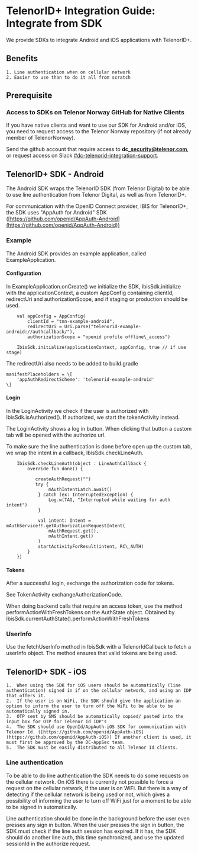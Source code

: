 # TelenorID\+ Integration Guide: Integrate from SDK

We provide SDKs to integrate Android and iOS applications with TelenorID\+.


## Benefits
    1. Line authentication when on cellular network
    2. Easier to use than to do it all from scratch

## Prerequisite

### Access to SDKs on Telenor Norway GitHub for Native Clients

If you have native clients and want to use our SDK for Android and/or iOS,
you need to request access to the Telenor Norway repository (if not already member of TelenorNorway).

Send the github account that require access to **dc\_security@telenor.com**, 
or request access on Slack [#dc-telenorid-integration-support](https://thedoozers.slack.com/archives/C01DHF39NDA).



## TelenorID\+ SDK - Android
The Android SDK wraps the TelenorID SDK \(from Telenor Digital\) to be able to use line authentication from Telenor Digital, as well as from TelenorID\+.

For communication with the OpenID Connect provider, IBIS for TelenorID\+, the SDK uses "AppAuth for Android" SDK ([https://github.com/openid/AppAuth-Android](https://github.com/openid/AppAuth-Android))

### Example
The Android SDK provides an example application, called ExampleApplication.

#### Configuration
In ExampleApplication.onCreate() we initialize the SDK, IbisSdk.initialize with the applicationContext, 
a custom AppConfig containing clientId, redirectUri and authorizationScope, and if staging or production should be used.

```
    val appConfig = AppConfig(
        clientId = "tnn-example-android",
        redirectUri = Uri.parse("telenorid-example-android://authcallback/"),
        authorizationScope = "openid profile offline\_access")

    IbisSdk.initialize(applicationContext, appConfig, true // if use stage)
```
The redirectUri also needs to be added to build.gradle

```
manifestPlaceholders = \[
	'appAuthRedirectScheme': 'telenorid-example-android'
\]
```
#### Login
In the LoginActivity we check if the user is authorized with IbisSdk.isAuthorized(). If authorized, we start the tokenActivity instead.

The LoginActivity shows a log in button. When clicking that button a custom tab will be opened with the authorize url.

To make sure the line authentication is done before open up the custom tab, we wrap the intent in a callback, IbisSdk.checkLineAuth.

```
    IbisSdk.checkLineAuth(object : LineAuthCallback {
        override fun done() {

           createAuthRequest("")
           try {
                mAuthIntentLatch.await()
            } catch (ex: InterruptedException) {
                Log.w(TAG, "Interrupted while waiting for auth intent")
            }

            val intent: Intent = mAuthService!!.getAuthorizationRequestIntent(
                mAuthRequest.get(),
                mAuthIntent.get()
            )
            startActivityForResult(intent, RC\_AUTH)
        }
    })
```

#### Tokens
After a successful login, exchange the authorization code for tokens.

See TokenActivity exchangeAuthorizationCode.

When doing backend calls that require an access token, use the method performActionWithFreshTokens on the AuthState object. Obtained by IbisSdk.currentAuthState().performActionWithFreshTokens

### UserInfo
Use the fetchUserInfo method in IbisSdk with a TelenorIdCallback to fetch a userInfo object. The method ensures that valid tokens are being used.

## TelenorID\+ SDK - iOS
    1.  When using the SDK for iOS users should be automatically (line authentication) signed in if on the cellular network, and using an IDP that offers it.
    2.  If the user is on WiFi, the SDK should give the application an option to inform the user to turn off the WiFi to be able to be automatically signed in.
    3.  OTP sent by SMS should be automatically copied/ pasted into the input box for OTP for Telenor Id IDP's
    4.  The SDK should use OpenId/AppAuth-iOS SDK for communication with Telenor Id. ([https://github.com/openid/AppAuth-iOS](https://github.com/openid/AppAuth-iOS)) If another client is used, it must first be approved by the DC-AppSec team.
    5.  The SDK must be easily distributed to all Telenor Id clients.

### Line authentication
To be able to do line authentication the SDK needs to do some requests on the cellular network. 
On iOS there is currently not possible to force a request on the cellular network, if the user is on WiFi. 
But there is a way of detecting if the cellular network is being used or not, which gives a possibility of informing the user to turn off WiFi just for a moment to be able to be signed in automatically.

Line authentication should be done in the background before the user even presses any sign in button. 
When the user presses the sign in button, the SDK must check if the line auth session has expired. 
If it has, the SDK should do another line auth, this time synchronized, and use the updated sessionId in the authorize request.
